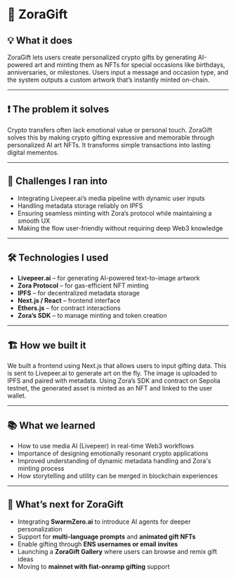 # 🎁 ZoraGift

## 💡 What it does  
ZoraGift lets users create personalized crypto gifts by generating AI-powered art and minting them as NFTs for special occasions like birthdays, anniversaries, or milestones. Users input a message and occasion type, and the system outputs a custom artwork that’s instantly minted on-chain.

---

## ❗ The problem it solves  
Crypto transfers often lack emotional value or personal touch. ZoraGift solves this by making crypto gifting expressive and memorable through personalized AI art NFTs. It transforms simple transactions into lasting digital mementos.

---

## 🧩 Challenges I ran into  
- Integrating Livepeer.ai’s media pipeline with dynamic user inputs  
- Handling metadata storage reliably on IPFS  
- Ensuring seamless minting with Zora’s protocol while maintaining a smooth UX  
- Making the flow user-friendly without requiring deep Web3 knowledge

---

## 🛠️ Technologies I used  
- **Livepeer.ai** – for generating AI-powered text-to-image artwork  
- **Zora Protocol** – for gas-efficient NFT minting  
- **IPFS** – for decentralized metadata storage  
- **Next.js / React** – frontend interface  
- **Ethers.js** – for contract interactions  
- **Zora’s SDK** – to manage minting and token creation

---

## 🏗️ How we built it  
We built a frontend using Next.js that allows users to input gifting data. This is sent to Livepeer.ai to generate art on the fly. The image is uploaded to IPFS and paired with metadata. Using Zora’s SDK and contract on Sepolia testnet, the generated asset is minted as an NFT and linked to the user wallet.

---

## 📚 What we learned  
- How to use media AI (Livepeer) in real-time Web3 workflows  
- Importance of designing emotionally resonant crypto applications  
- Improved understanding of dynamic metadata handling and Zora's minting process  
- How storytelling and utility can be merged in blockchain experiences

---

## 🔮 What’s next for ZoraGift  
- Integrating **SwarmZero.ai** to introduce AI agents for deeper personalization  
- Support for **multi-language prompts** and **animated gift NFTs**  
- Enable gifting through **ENS usernames or email invites**  
- Launching a **ZoraGift Gallery** where users can browse and remix gift ideas  
- Moving to **mainnet with fiat-onramp gifting** support
